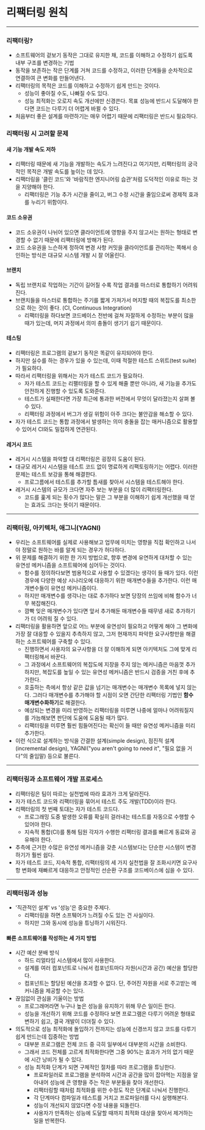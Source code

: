 # 리팩터링 원칙

- - -

### 리팩터링?
* 소프트웨어의 겉보기 동작은 그대로 유지한 채, 코드를 이해하고 수정하기 쉽도록 내부 구조를 변경하는 기법
* 동작을 보존하는 작은 단계를 거쳐 코드를 수정하고, 이러한 단계들을 순차적으로 연결하여 큰 변화를 만들어낸다.
* 리팩터링의 목적은 코드를 이해하고 수정하기 쉽게 만드는 것이다.
  * 성능이 좋아질 수도, 나빠질 수도 있다.
  * 성능 최적화는 오로지 속도 개선에만 신경쓴다. 목표 성능에 반드시 도달해야 한다면 코드는 다루기 더 어렵게 바뀔 수 있다.
* 처음부터 좋은 설계를 마련하기는 매우 어렵기 때문에 리팩터링은 반드시 필요하다.

### 리팩터링 시 고려할 문제

#### 새 기능 개발 속도 저하
* 리팩터링 때문에 새 기능을 개발하는 속도가 느려진다고 여기지만, 리팩터링의 궁극적인 목적은 개발 속도를 높이는 데 있다.
* 리팩터링을 '클린 코드'와 '바람직한 엔지니어링 습관'처럼 도덕적인 이유로 하는 것을 지양해야 한다.
  * 리팩터링은 기능 추가 시간을 줄이고, 버그 수정 시간을 줄임으로써 경제적 효과를 누리기 위함이다.

#### 코드 소유권
* 코드 소유권이 나뉘어 있으면 클라이언트에 영향을 주지 않고서는 원하는 형태로 변경할 수 없기 때문에 리팩터링에 방해가 된다.
* 코드 소유권을 느슨하게 정하여 변경 사항 커밋을 클라이언트를 관리하는 쪽해서 승인하는 방식은 대규모 시스템 개발 시 잘 어울린다.

#### 브랜치
* 독립 브랜치로 작업하는 기간이 길어질 수록 작업 결과를 마스터로 통합하기 어려워진다.
* 브랜치들을 마스터로 통합하는 주기를 짧게 가져가서 머지할 때의 복잡도를 최소한으로 하는 것이 좋다. (CI, Continuous Integration)
  * 리팩터링을 하다보면 코드베이스 전반에 걸쳐 자잘하게 수정하는 부분이 많을 때가 있는데, 머지 과정에서 의미 충돌이 생기기 쉽기 때문이다.

#### 테스팅
* 리팩터링은 프로그램의 겉보기 동작은 똑같이 유지되어야 한다.
* 하지만 실수를 하는 경우가 있을 수 있는데, 이때 적절한 테스트 스위트(test suite)가 필요하다.
* 따라서 리팩터링을 위해서는 자가 테스트 코드가 필요하다.
  * 자가 테스트 코드는 리팰터링을 할 수 있게 해줄 뿐만 아니라, 새 기능을 추가도 안전하게 진행할 수 있도록 도와준다.
  * 테스트가 실패한다면 가장 최근에 통과한 버전에서 무엇이 달라졌는지 살펴 볼 수 있다.
  * 리팩터링 과정에서 버그가 생길 위험이 아주 크다는 불안감을 해소할 수 있다.
* 자가 테스트 코드는 통합 과정에서 발생하는 의미 충돌을 잡는 매커니즘으로 활용할 수 있어서 CI와도 밀접하게 연관된다.

#### 레거시 코드
* 레거시 시스템을 파악할 대 리팩터링은 굉장히 도움이 된다.
* 대규모 레거시 시스템을 테스트 코드 없이 명료하게 리팩토링하기는 어렵다. 이러한 문제는 테스트 보강을 통해 해결한다.
  * 프로그름에서 테스트를 추가할 틈새를 찾아서 시스템을 테스트해야 한다.
* 레거시 시스템의 규모가 크다면 자주 보는 부분을 더 많이 리팩터링한다.
  * 코드를 훑게 되는 횟수가 많다는 말은 그 부분을 이해하기 쉽게 개선했을 때 얻는 효과도 크다는 뜻이기 때문이다.

- - -

### 리팩터링, 아키텍처, 애그니(YAGNI)
* 우리는 소프트웨어를 실제로 사용해보고 업무에 미치는 영향을 직접 확인하고 나서야 정말로 원하는 바를 알게 되는 경우가 허다하다.
* 위 문제를 해결하기 위한 한 가지 방법으로, 향후 변경에 유연하게 대처할 수 있는 유연성 메커니즘을 소프트웨어에 심어두는 것이다.
  * 함수를 정의하다보면 범용적으로 사용할 수 있겠다는 생각이 들 때가 있다. 이런 경우에 다양한 예상 시나리오에 대응하기 위한 매개변수들을 추가한다. 이런 매개변수들이 유연성 메커니즘이다.
  * 하지만 매개변수를 생각나는 대로 추가하다 보면 당장의 쓰임에 비해 함수가 너무 복잡해진다.
  * 깜빡 잊은 매개변수가 있다면 앞서 추가해둔 매개변수들 때무넹 새로 추가하기가 더 어려워 질 수 있다.
* 리팩터링을 활용하면 앞으로 어느 부분에 유연성이 필요하고 어떻게 해야 그 변화에 가장 잘 대응할 수 있을지 추측하지 않고, 그저 현재까지 파악한 요구사항만을 해결하는 소프트웨어를 구축할 수 있다.
  * 진행하면서 사용자의 요구사항을 더 잘 이해하게 되면 아키텍처도 그에 맞게 리팩터링해서 바꾼다.
  * 그 과정에서 소프트웨어의 복잡도에 지장을 주지 않는 메커니즘은 마음껏 추가하지만, 복잡도를 높일 수 있는 유연성 메커니즘은 반드시 검증을 거친 후에 추가한다.
  * 호출하는 측에서 항상 같은 값을 넘기는 매개변수는 매개변수 목록에 넣지 않는다. 그러다 매개변수를 추가해야 할 시점이 오면 간단한 리팩터링 기법인 **함수 매개변수화하기**로 해결한다.
  * 예상되는 변경을 미리 반영하는 리팩터링을 미루면 나중에 얼마나 어려워질지를 가늠해보면 판단에 도움에 도움될 때가 많다.
  * 리팩터링을 미루면 훨씬 힘들어진다는 확신이 들 때만 유연성 메커니즘을 미리 추가한다.
* 이런 식으로 설계하는 방식을 간결한 설계(simple design), 점진적 설계(incremental design), YAGNI("you aren't going to need it", "필요 없을 거다"의 줄임말) 등으로 불른다.

- - -

### 리팩터링과 소프트웨어 개발 프로세스
* 리팩터링은 팀이 따르는 실천법에 따라 효과가 크게 달라진다.
* 자가 테스트 코드와 리팩터링을 묶어서 테스트 주도 개발(TDD)이라 한다.
* 리팩터링의 첫 번째 토대는 자가 테스트 코드다.
  * 프로그래밍 도중 발생한 오류를 확실히 걸러내는 테스트를 자동으로 수행할 수 있어야 한다.
  * 지속적 통합(CI)를 통해 팀원 각자가 수행한 리팩터링 결과를 빠르게 동료와 공유해야 한다.
* 추측에 근거한 수많은 유연성 메커니즘을 갖춘 시스템보다는 단순한 시스템이 변경하기가 훨씬 쉽다.
* 자가 테스트 코드, 지속적 통합, 리팩터링의 세 가지 실천법을 잘 조화시키면 요구사항 변화에 재빠르게 대응하고 안정적인 선순환 구조를 코드베이스에 심을 수 있다.

- - -

### 리팩터링과 성능
* '직관적인 설계' vs '성능'은 중요한 주제다.
  * 리팩터링을 하면 소프퉤어가 느려질 수도 있는 건 사실이다.
  * 하지만 그와 동시에 성능을 튜닝하기 시워진다.

#### 빠른 소프트웨어를 작성하는 세 가지 방법
* 시간 예산 분배 방식
  * 하드 리얼타임 시스템에서 많이 사용한다.
  * 설계를 여러 컴포넌트로 나눠서 컴포넌트마다 자원(시간과 공간) 예산을 할당한다.
  * 컴포넌트는 할당된 예산을 초과할 수 없다. 단, 주어진 자원을 서로 주고받는 메커니즘을 제공할 수는 있다.
* 끊임없이 관심을 기울이는 방법
  * 프로그래머라면 누구나 높은 성능을 유지하기 위해 무슨 일이든 한다.
  * 성능을 개선하기 위해 코드를 수정하다 보면 프로그램은 다루기 어려운 형태로 변하기 쉽고, 결국 개발이 더뎌질 수 있다.
* 의도적으로 성능 최적화에 돌입하기 전까지는 성능에 신경쓰지 않고 코드를 다루기 쉽게 만드는데 집중하는 방법
  * 대부분 프로그램은 전체 코드 중 극히 일부에서 대부분의 시간을 소비한다.
  * 그래서 코드 전체를 고르게 최적화한다면 그중 90%는 효과가 거의 없기 때문에 시간 낭비가 될 수 있다.
  * 성능 최적화 단계가 되면 구체적인 절차를 따라 프로그램을 튜닝한다.
    * 프로파일러로 프로그램을 분석하여 시간과 공간을 많이 잡아먹는 지점을 알아내어 성능에 큰 영향을 주는 작은 부분들을 찾아 개선한다.
    * 리팩터링할 때처럼 최적화를 위한 수정도 작은 단계로 나눠서 진행한다.
    * 각 단계마다 컴파일과 테스트를 거치고 프로파일러를 다시 실행해본다.
    * 성능이 개선되지 않았다면 수정 내용을 되돌린다.
    * 사용자가 만족하는 성능에 도달할 때까지 최적화 대상을 찾아서 제거하는 일을 반복한다.
